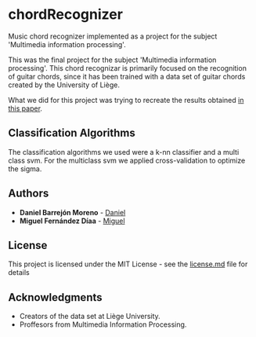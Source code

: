 # chordRecognizer
Music chord recognizer implemented as a project for the subject 'Multimedia information processing'. 

This was the final project for the subject 'Multimedia information processing'. This chord recognizar is primarily focused on the recognition of guitar chords, since it has been trained with a data set of guitar chords created by the University of Liège.

What we did for this project was trying to recreate the results obtained [in this paper](http://jim.afim-asso.org/jim12/pdf/jim2012_08_p_osmalskyj.pdf).
## Classification Algorithms

The classification algorithms we used were a k-nn classifier and a multi class svm. For the multiclass svm we applied cross-validation to optimize the sigma. 

## Authors

* **Daniel Barrejón Moreno** -  [Daniel](https://github.com/100330734)
* **Miguel Fernández Díaa** - [Miguel](https://github.com/gringo-diablo)

## License

This project is licensed under the MIT License - see the [license.md](https://github.com/100330734/chordRecognizer/license.md) file for details

## Acknowledgments

* Creators of the data set at Liège University.
* Proffesors from Multimedia Information Processing.
